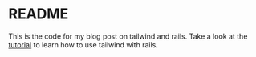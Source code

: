 # README
This is the code for my blog post on tailwind and rails.
Take a look at the [tutorial](https://tacit7.github.io/tailwind-tutorial) to learn how to use tailwind with rails.
